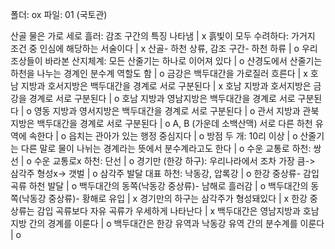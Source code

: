 폴더: ox
파일: 01 (국토관)

산골 물은 가로 세로 흘러: 감조 구간의 특징 나타냄			| x
흙빛이 모두 수려하다: 가거지 조건 중 인심에 해당하는 서술이다			| x
산골- 하천 상류, 감조 구간- 하천 하류			| o
우리 조상들이 바라본 산지체계: 모든 산줄기는 하나로 이어져 있다			| o
산경도에서 산줄기는 하천을 나누는 경계인 분수계 역할도 함			| o
금강은 백두대간을 가로질러 흐른다			| x
호남 지방과 호서지방은 백두대간을 경계로 서로 구분된다			| x
호남 지방과 호서지방은 금강을 경계로 서로 구분된다			| o
호남 지방과 영남지방은 백두대간을 경계로 서로 구분된다			| o​
영동 지방과 영서지방은 백두대간을 경계로 서로 구분된다			| o​
​관서 지방과 관북지방은 백두대간을 경계로 서로 구분된다			| o
A, B (가운데 소백산맥) 서로 다른 하천 유역에 속한다			| o
읍치는 관아가 있는 행정 중심지다			| o
방점 두 개: 10리 이상			| o
산줄기는 다른 말로 물이 나뉘는 경계라는 뜻에서 분수계라고도 한다			| o
수운 교통로 하천: 쌍선			| o
수운 교통로x 하천: 단선			| o
경기만 (한강 하구): 우리나라에서 조차 가장 큼-> 삼각주 형성x-> 갯벌			| o
삼각주 발달 대표 하천: 낙동강, 압록강			| o
한강 중상류- 감입 곡류 하천 발달			| o
백두대간의 동쪽(낙동강 중상류)- 남해로 흘러감			| o
백두대간의 동쪽(낙동강 중상류)- 황해로 유입			| x
경기만의 하구는 삼각주가 형성돼있다			| x
한강 중상류는 감입 곡류보다 자유 곡류가 우세하게 나타난다			| x
백두대간은 영남지방과 호남지방 간의 경계를 이룬다			| o
백두대간은 한강 유역과 낙동강 유역 간의 분수계를 이룬다			| o

